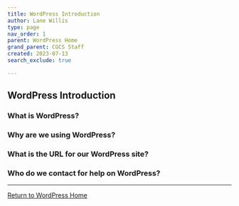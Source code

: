 ```yaml
---
title: WordPress Introduction
author: Lane Willis
type: page
nav_order: 1
parent: WordPress Home
grand_parent: CGCS Staff
created: 2023-07-13
search_exclude: true

---
```


## WordPress Introduction

### What is WordPress?

### Why are we using WordPress?

### What is the URL for our WordPress site?

### Who do we contact for help on WordPress?

---

[Return to WordPress Home](/cgcs-staff-information/wordpress/wordpress.html)